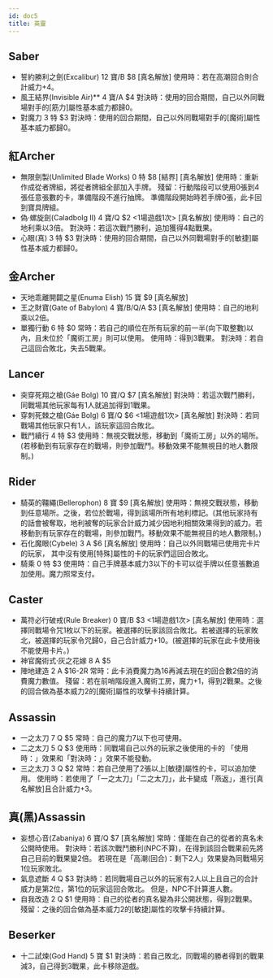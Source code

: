 ```yaml
---
id: doc5
title: 英靈
---
```


## Saber
- 誓約勝利之劍(Excalibur)
12 寶/B $8
  [真名解放]
  使用時：若在高潮回合則合計威力+4。
- 風王結界(Invisible Air)**
  4 寶/A $4
  對決時：使用的回合期間，自己以外同戰場對手的[筋力]屬性基本威力都歸0。
- 對魔力
  3 特 $3
  對決時：使用的回合期間，自己以外同戰場對手的[魔術]屬性基本威力都歸0。

## 紅Archer
- 無限劍製(Unlimited Blade Works)
  0 特 $8 [結界]
  [真名解放]
  使用時：重新作成從者牌組，將從者牌組全部加入手牌。
  殘留：行動階段可以使用0張到4張任意張數的卡，準備階段不進行抽牌。
  準備階段開始時若手牌0張，此卡回到寶具牌組。
- 偽‧螺旋劍(Caladbolg II)
  4 寶/Q $2
  <1場遊戲1次>
  [真名解放]
  使用時：自己的地利乘以3倍。
  對決時：若這次戰鬥勝利，追加獲得4點戰果。
- 心眼(真)
  3 特 $3
  對決時：使用的回合期間，自己以外同戰場對手的[敏捷]屬性基本威力都歸0。

## 金Archer
- 天地乖離開闢之星(Enuma Elish)
  15 寶 $9
  [真名解放]
- 王之財寶(Gate of Babylon)
  4 寶/B/Q/A $3
  [真名解放]
  使用時：自己的地利乘以2倍。
- 單獨行動
  6 特 $0
  常時：若自己的順位在所有玩家的前一半(向下取整數)以內，且未位於「魔術工房」則可以使用。
  使用時：得到3戰果。
  對決時：若自己這回合敗北，失去5戰果。

## Lancer
- 突穿死翔之槍(Gáe Bolg)
  10 寶/Q $7
  [真名解放]
  對決時：若這次戰鬥勝利，同戰場其他玩家每有1人就追加得到1戰果。
- 穿刺死棘之槍(Gáe Bolg)
  6 寶/Q $6
  <1場遊戲1次>
  [真名解放]
  對決時：若同戰場其他玩家只有1人，該玩家這回合敗北。
- 戰鬥續行
  4 特 $3
  使用時：無視交戰狀態，移動到「魔術工房」以外的場所。(若移動到有玩家存在的戰場，則參加戰鬥。移動效果不能無視目的地人數限制。)


## Rider
- 騎英的韁繩(Bellerophon)
  8 寶 $9
  [真名解放]
  使用時：無視交戰狀態，移動到任意場所。之後，若位於戰場，得到該場所所有地利標記。(其他玩家持有的話會被奪取，地利被奪的玩家合計威力減少因地利相關效果得到的威力。若移動到有玩家存在的戰場，則參加戰鬥。移動效果不能無視目的地人數限制。)
- 石化魔眼(Cybele)
  3 A $6
  [真名解放]
  使用時：自己以外同戰場已使用完卡片的玩家，
  其中沒有使用[特殊]屬性的卡的玩家們這回合敗北。
- 騎乘
  0 特 $3
  使用時：自己手牌基本威力3以下的卡可以從手牌以任意張數追加使用。魔力照常支付。

## Caster
- 萬符必行破戒(Rule Breaker)
  0 寶/B $3
  <1場遊戲1次>
  [真名解放]
  使用時：選擇同戰場令咒1枚以下的玩家。被選擇的玩家該回合敗北。若被選擇的玩家敗北，被選擇的玩家令咒歸0，自己合計威力+10。(被選擇的玩家在此卡使用後不能使用卡片。)
- 神官魔術式‧灰之花嫁
  8 A $5
- 陣地建造
  2 A $16-2R
  常時：此卡消費魔力為16再減去現在的回合數2倍的消費魔力數值。
  殘留：若在前哨階段進入魔術工房，魔力+1，得到2戰果。之後的回合做為基本威力2的[魔術]屬性的攻擊卡持續計算。

## Assassin
- 一之太刀
  7 Q $5
  常時：自己的魔力7以下也可使用。
- 二之太刀
  5 Q $3
  使用時：同戰場自己以外的玩家之後使用的卡的
  「使用時：」效果和「對決時：」效果不能發動。
- 三之太刀
  3 Q $2
  常時：若自己使用了2張以上[敏捷]屬性的卡，可以追加使用。
  使用時：若使用了「一之太刀」「二之太刀」，此卡變成「燕返」，進行[真名解放]且合計威力+3。


## 真(黑)Assassin
- 妄想心音(Zabaniya)
  6 寶/Q $7
  [真名解放]
  常時：僅能在自己的從者的真名未公開時使用。
  對決時：若該次戰鬥勝利(NPC不算)，在得到該回合戰果前先將自己目前的戰果變2倍。
  若現在是「高潮(回合)：剩下2人」效果變為同戰場另1位玩家敗北。
- 氣息遮斷
  4 Q $3
  對決時：若同戰場自己以外的玩家有2人以上且自己的合計威力是第2位，第1位的玩家這回合敗北。
  但是，NPC不計算進人數。
- 自我改造
  2 Q $1
  使用時：自己的從者的真名變為非公開狀態，得到2戰果。
  殘留：之後的回合做為基本威力2的[敏捷]屬性的攻擊卡持續計算。


## Beserker
- 十二試煉(God Hand)
  5 寶 $1
  對決時：若自己敗北，同戰場的勝者得到的戰果減3，自己得到3戰果，此卡移除遊戲。
